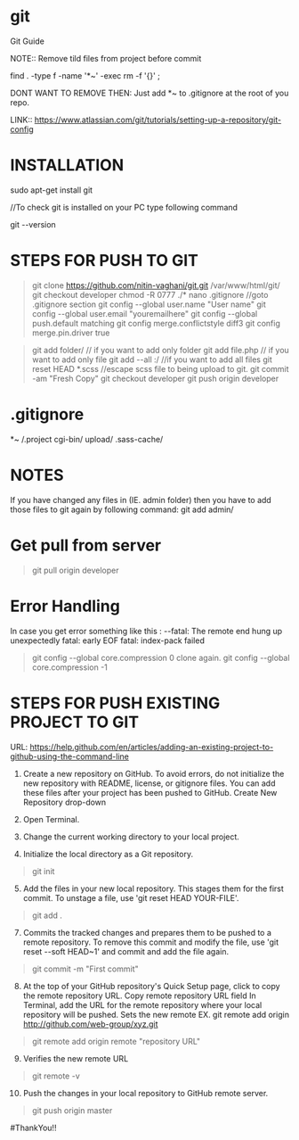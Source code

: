 # git
Git Guide

NOTE::  Remove tild files from project before commit

find . -type f -name '*~' -exec rm -f '{}' \;

DONT WANT TO REMOVE THEN: Just add *~ to .gitignore at the root of you repo.

LINK:: https://www.atlassian.com/git/tutorials/setting-up-a-repository/git-config


INSTALLATION
=========================================================================================
sudo apt-get install git

//To check git is installed on your PC type following command

git --version


STEPS FOR PUSH TO GIT
=========================================================================================

> git clone https://github.com/nitin-vaghani/git.git /var/www/html/git/
> git checkout developer
> chmod -R 0777 ./*
> nano .gitignore  //goto .gitignore section
> git config --global user.name "User name"
> git config --global user.email "youremailhere"
> git config --global push.default matching
> git config merge.conflictstyle diff3
> git config merge.pin.driver true

> git add folder/					// if you want to add only folder
> git add file.php				// if you want to add only file
> git add --all :/				//if you want to add all files
> git reset HEAD *.scss 	//escape scss file to being upload to git.
> git commit -am "Fresh Copy"
> git checkout developer
> git push origin developer


.gitignore
=========================================================================================
*~
/.project
cgi-bin/
upload/
.sass-cache/


NOTES
==================================================================
If you have changed any files in (IE. admin folder) then you have to add those files to git again by following command:
git add admin/


Get pull from server
====================================================================
> git pull origin developer

Error Handling
====================================================================
In case you get error something like this :
--fatal: The remote end hung up unexpectedly
fatal: early EOF
fatal: index-pack failed

> git config --global core.compression 0
clone again.
> git config --global core.compression -1

STEPS FOR PUSH EXISTING PROJECT TO GIT
=========================================================================================

URL: https://help.github.com/en/articles/adding-an-existing-project-to-github-using-the-command-line

1. Create a new repository on GitHub. To avoid errors, do not initialize the new repository with README, license, or gitignore files. You can add these files after your project has been pushed to GitHub.
Create New Repository drop-down

2. Open Terminal.

3. Change the current working directory to your local project.

4. Initialize the local directory as a Git repository.

> git init

5. Add the files in your new local repository. This stages them for the first commit. To unstage a file, use 'git reset HEAD YOUR-FILE'.

> git add .

7. Commits the tracked changes and prepares them to be pushed to a remote repository. To remove this commit and modify the file, use 'git reset --soft HEAD~1' and commit and add the file again.

> git commit -m "First commit"

8. At the top of your GitHub repository's Quick Setup page, click to copy the remote repository URL.
Copy remote repository URL field In Terminal, add the URL for the remote repository where your local repository will be pushed.
Sets the new remote EX. git remote add origin http://github.com/web-group/xyz.git

> git remote add origin remote "repository URL"

9. Verifies the new remote URL
> git remote -v

10. Push the changes in your local repository to GitHub remote server.

> git push origin master

#ThankYou!!
